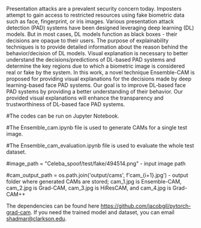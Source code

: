 Presentation attacks are a prevalent security concern today. Imposters 
attempt to gain access to restricted resources using fake biometric data such as face, fingerprint, or iris
images. Various presentation attack detection (PAD) systems have
been designed leveraging deep learning (DL) models. But in most
cases, DL models function as black boxes - their decisions are
opaque to their users. The purpose of explainability techniques
is to provide detailed information about the reason behind the
behavior/decision of DL models. Visual explanation is necessary
to better understand the decisions/predictions of DL-based PAD
systems and determine the key regions due to which a biometric
image is considered real or fake by the system. In this work,
a novel technique Ensemble-CAM is proposed for providing
visual explanations for the decisions made by deep learning-based
face PAD systems. Our goal is to improve DL-based face PAD
systems by providing a better understanding of their behavior.
Our provided visual explanations will enhance the transparency
and trustworthiness of DL-based face PAD systems.

#The codes can be run on Jupyter Notebook.

#The Ensemble_cam.ipynb file is used to generate CAMs for a single test image. 

#The Ensemble_cam_evaluation.ipynb file is used to evaluate the whole test dataset.

#image_path = "Celeba_spoof/test/fake/494514.png" - input image path

#cam_output_path = os.path.join('output/cams', f'cam_{i+1}.jpg') - output folder where generated CAMs are stored; cam_1.jpg is Ensemble-CAM, cam_2.jpg is Grad-CAM, cam_3.jpg is HiResCAM, and cam_4.jpg is Grad-CAM++

The dependencies can be found here https://github.com/jacobgil/pytorch-grad-cam.  If you need the trained model and dataset, you can email shadmar@clarkson.edu. 
